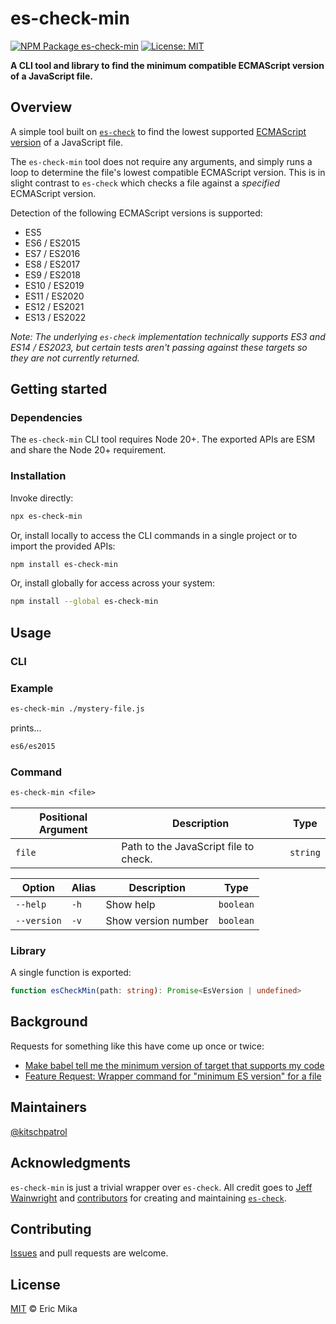 <!--+ Warning: Content inside HTML comment blocks was generated by mdat and may be overwritten. +-->

<!-- title -->

# es-check-min

<!-- /title -->

<!-- badges -->

[![NPM Package es-check-min](https://img.shields.io/npm/v/es-check-min.svg)](https://npmjs.com/package/es-check-min)
[![License: MIT](https://img.shields.io/badge/License-MIT-yellow.svg)](https://opensource.org/licenses/MIT)

<!-- /badges -->

<!-- short-description -->

**A CLI tool and library to find the minimum compatible ECMAScript version of a JavaScript file.**

<!-- /short-description -->

## Overview

A simple tool built on [`es-check`](https://github.com/yowainwright/es-check) to find the lowest supported [ECMAScript version](https://en.wikipedia.org/wiki/ECMAScript_version_history) of a JavaScript file.

The `es-check-min` tool does not require any arguments, and simply runs a loop to determine the file's lowest compatible ECMAScript version. This is in slight contrast to `es-check` which checks a file against a _specified_ ECMAScript version.

Detection of the following ECMAScript versions is supported:

- ES5
- ES6 / ES2015
- ES7 / ES2016
- ES8 / ES2017
- ES9 / ES2018
- ES10 / ES2019
- ES11 / ES2020
- ES12 / ES2021
- ES13 / ES2022

_Note: The underlying `es-check` implementation technically supports ES3 and ES14 / ES2023, but certain tests aren't passing against these targets so they are not currently returned._

## Getting started

### Dependencies

The `es-check-min` CLI tool requires Node 20+. The exported APIs are ESM and share the Node 20+ requirement.

### Installation

Invoke directly:

```sh
npx es-check-min
```

Or, install locally to access the CLI commands in a single project or to import the provided APIs:

```sh
npm install es-check-min
```

Or, install globally for access across your system:

```sh
npm install --global es-check-min
```

## Usage

### CLI

### Example

```sh
es-check-min ./mystery-file.js
```

prints...

```sh
es6/es2015
```

### Command

```txt
es-check-min <file>
```

| Positional Argument | Description                           | Type     |
| ------------------- | ------------------------------------- | -------- |
| `file`              | Path to the JavaScript file to check. | `string` |

| Option      | Alias | Description         | Type      |
| ----------- | ----- | ------------------- | --------- |
| `--help`    | `-h`  | Show help           | `boolean` |
| `--version` | `-v`  | Show version number | `boolean` |

### Library

A single function is exported:

```ts
function esCheckMin(path: string): Promise<EsVersion | undefined>
```

## Background

Requests for something like this have come up once or twice:

- [Make babel tell me the minimum version of target that supports my code](https://github.com/babel/babel/issues/8008)
- [Feature Request: Wrapper command for "minimum ES version" for a file](https://github.com/dollarshaveclub/es-check/issues/101)

## Maintainers

[@kitschpatrol](https://github.com/kitschpatrol)

## Acknowledgments

`es-check-min` is just a trivial wrapper over `es-check`. All credit goes to [Jeff Wainwright](https://github.com/yowainwright) and [contributors](https://github.com/yowainwright/es-check?tab=readme-ov-file#contributors) for creating and maintaining [`es-check`](https://github.com/yowainwright/es-check).

<!-- contributing -->

## Contributing

[Issues](https://github.com/kitschpatrol/es-check-min/issues) and pull requests are welcome.

<!-- /contributing -->

<!-- license -->

## License

[MIT](license.txt) © Eric Mika

<!-- /license -->
